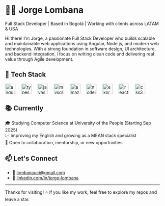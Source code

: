 # 🐱‍💻 Jorge Lombana

Full Stack Developer | Based in Bogotá |  Working with clients across LATAM & USA

Hi there! I'm Jorge, a passionate Full Stack Developer who builds scalable and maintainable web applications using Angular, Node.js, and modern web technologies. With a strong foundation in software design, UI architecture, and backend integration, I focus on writing clean code and delivering real value through Agile development.

## 🔧 Tech Stack
<div align="left">
  <img src="https://img.shields.io/badge/Angular-DD0031?logo=angular&logoColor=white&style=for-the-badge" height="33" alt="angularjs logo"  />
  <img width="12" />
  <img src="https://img.shields.io/badge/TypeScript-3178C6?logo=typescript&logoColor=white&style=for-the-badge" height="33" alt="typescript logo"  />
  <img width="12" />
  <img src="https://img.shields.io/badge/JavaScript-F7DF1E?logo=javascript&logoColor=black&style=for-the-badge" height="33" alt="javascript logo"  />
  <img width="12" />
  <img src="https://img.shields.io/badge/MySQL-4479A1?logo=mysql&logoColor=white&style=for-the-badge" height="33" alt="mysql logo"  />
  <img width="12" />
  <img src="https://img.shields.io/badge/Amazon AWS-232F3E?logo=amazonaws&logoColor=white&style=for-the-badge" height="33" alt="amazonwebservices logo"  />
  <img width="12" />
  <img src="https://img.shields.io/badge/Node.js-339933?logo=nodedotjs&logoColor=white&style=for-the-badge" height="33" alt="nodejs logo"  />
  <img width="12" />
  <img src="https://img.shields.io/badge/Express-000000?logo=express&logoColor=white&style=for-the-badge" height="33" alt="express logo"  />
  <img width="12" />
  <img src="https://img.shields.io/badge/React-61DAFB?logo=react&logoColor=black&style=for-the-badge" height="33" alt="react logo"  />
  <img width="12" />
  <img src="https://img.shields.io/badge/CSS3-1572B6?logo=css3&logoColor=white&style=for-the-badge" height="33" alt="css3 logo"  />
</div>


## 📚 Currently

🎓 Studying Computer Science at University of the People (Starting Sep 2025)  
📈 Improving my English and growing as a MEAN stack specialist  
💬 Open to collaboration, mentorship, or new opportunities

## 📫 Let's Connect

- 📧 [lombanauci@gmail.com](mailto:lombanauci@gmail.com)
- 🔗 [linkedin.com/in/jorge-lombana](https://linkedin.com/in/jorge-lombana)

---
Thanks for visiting! ⭐️ If you like my work, feel free to explore my repos and leave a star.
